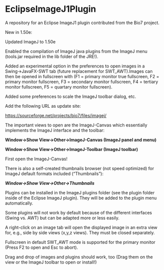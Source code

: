 # EclipseImageJ1Plugin
A repository for an Eclipse ImageJ1 plugin contributed from the Bio7 project.

New in 1.50e:

Updated ImageJ to 1.50e

Enabled the compilation of ImageJ java plugins from the ImageJ menu (tools.jar required in the lib folder of the JRE!).

Added an experimental option in the preferences to open images in a Swing->JavaFX-SWT tab (future replacement for SWT_AWT).Images can then be opened in fullscreen with (F1 = primary monitor true fullscreen, F2 = primary monitor fullscreen, F3 = secondary monitor fullscreen, F4 = tertiary monitor fullscreen, F5 = quartary monitor fullscreen).

Added some preferences to scale the ImageJ toolbar dialog, etc.


Add the following URL as update site: 

https://sourceforge.net/projects/bio7/files/imagej/

The important views to open are the ImageJ-Canvas which essentially implements the ImageJ interface and the toolbar:

**Window->Show View->Other->ImageJ-Canvas (ImageJ panel and menu)**

**Window->Show View->Other->ImageJ-Toolbar (ImageJ toolbar)**

First open the ImageJ-Canvas!

There is also a self-created thumbnails browser (not speed optimized) for ImageJ default formats included (“Thumbnails”):

***Window->Show View->Other->Thumbnails***

Plugins can be installed in the ImageJ plugins folder (see the plugin folder inside of the Eclipse ImageJ plugin). They will be added to the plugin menu automatically.

Some plugins will not work by default because of the different interfaces (Swing vs. AWT) but can be adapted more or less easily.

A right-click on an image tab will open the displayed image in an extra view for, e.g., side by side views (x,y,z views). They must be closed separately. 

Fullscreen in default SWT_AWT mode is supported for the primary monitor (Press F2 to open and Esc to abort).

Drag and drop of images and plugins should work, too (Drag them on the view or the ImageJ toolbar to open or install!)
